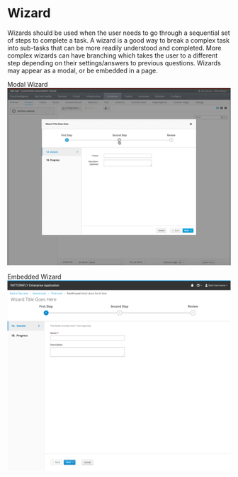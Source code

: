 # Wizard

Wizards should be used when the user needs to go through a sequential set of steps to complete a task. A wizard is a good way to break a complex task into sub-tasks that can be more readily understood and completed. More complex wizards can have branching which takes the user to a different step depending on their settings/answers to previous questions. Wizards may appear as a modal, or be embedded in a page.

Modal Wizard
![Wizard example image](img/wizard-flow-example.png)

Embedded Wizard
![Embedded wizard Example](img/embedded-wizard.png)
